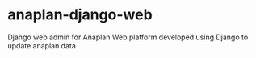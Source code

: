 # anaplan-django-web
Django web admin for Anaplan
Web platform developed using Django to update anaplan data
